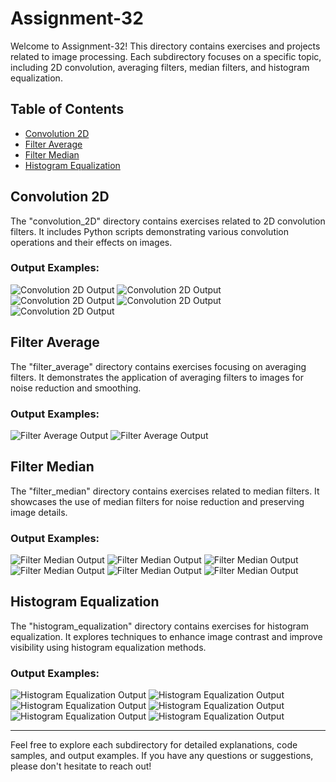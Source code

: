 # Assignment-32

Welcome to Assignment-32! This directory contains exercises and projects related to image processing. Each subdirectory focuses on a specific topic, including 2D convolution, averaging filters, median filters, and histogram equalization.

## Table of Contents

- [Convolution 2D](#convolution-2d)
- [Filter Average](#filter-average)
- [Filter Median](#filter-median)
- [Histogram Equalization](#histogram-equalization)

## Convolution 2D

The "convolution_2D" directory contains exercises related to 2D convolution filters. It includes Python scripts demonstrating various convolution operations and their effects on images.

### Output Examples:

![Convolution 2D Output](https://github.com/SadeghShabestani/image_processing/assets/80578594/25e6bd4f-f71a-4c77-95a9-965bcbfe4e2e)
![Convolution 2D Output](https://github.com/SadeghShabestani/image_processing/assets/80578594/9e87f43d-f055-45bc-9c2b-2f91af7230e1)
![Convolution 2D Output](https://github.com/SadeghShabestani/image_processing/assets/80578594/6fc01771-a5c7-4e33-b86b-d2f6f9721103)
![Convolution 2D Output](https://github.com/SadeghShabestani/image_processing/assets/80578594/69775534-7cc9-454e-a49d-9ad93ee0f43c)
![Convolution 2D Output](https://github.com/SadeghShabestani/image_processing/assets/80578594/c8c4fc49-232c-45eb-b6cd-20d8d13fa563)


## Filter Average

The "filter_average" directory contains exercises focusing on averaging filters. It demonstrates the application of averaging filters to images for noise reduction and smoothing.

### Output Examples:

![Filter Average Output](https://github.com/SadeghShabestani/image_processing/assets/80578594/e5d4e722-a794-4925-a760-b0f652e4c5f9)
![Filter Average Output](https://github.com/SadeghShabestani/image_processing/assets/80578594/0800837d-8ae7-4659-a5cf-2c0ce7268c9f)


## Filter Median

The "filter_median" directory contains exercises related to median filters. It showcases the use of median filters for noise reduction and preserving image details.

### Output Examples:


![Filter Median Output](https://github.com/SadeghShabestani/image_processing/assets/80578594/f6f636a8-bb39-41d6-9ef1-2eccee019bcd )
![Filter Median Output](https://github.com/SadeghShabestani/image_processing/assets/80578594/4164b394-c860-4436-b43f-c59650e4e0af)
![Filter Median Output](https://github.com/SadeghShabestani/image_processing/assets/80578594/8b31ed87-c526-4118-951a-4987eba58f21)
![Filter Median Output](https://github.com/SadeghShabestani/image_processing/assets/80578594/179de65e-621f-4b82-b160-c775adb84bbb)
![Filter Median Output](https://github.com/SadeghShabestani/image_processing/assets/80578594/7e290f99-e02e-481d-96e0-ba9c36c02513)
![Filter Median Output](https://github.com/SadeghShabestani/image_processing/assets/80578594/b6b94230-6b06-4d1d-bb74-d61e6cbdd230)

## Histogram Equalization

The "histogram_equalization" directory contains exercises for histogram equalization. It explores techniques to enhance image contrast and improve visibility using histogram equalization methods.

### Output Examples:

![Histogram Equalization Output](https://github.com/SadeghShabestani/image_processing/assets/80578594/ebafd92f-8673-4502-acfc-4d756bfbf996)
![Histogram Equalization Output](https://github.com/SadeghShabestani/image_processing/assets/80578594/af866e98-53ff-4e87-b254-5d4fe1f7da44)
![Histogram Equalization Output](https://github.com/SadeghShabestani/image_processing/assets/80578594/b4968d61-55d8-4102-b886-7afc99b7d92e)
![Histogram Equalization Output](https://github.com/SadeghShabestani/image_processing/assets/80578594/aa9eeb29-a8f9-406e-b802-253f32260ee0)
![Histogram Equalization Output](https://github.com/SadeghShabestani/image_processing/assets/80578594/8cf00021-4936-4e3e-a052-ec12ac29590f)
![Histogram Equalization Output](https://github.com/SadeghShabestani/image_processing/assets/80578594/e7c4f772-1026-4072-83f9-598af5779e17)

---

Feel free to explore each subdirectory for detailed explanations, code samples, and output examples. If you have any questions or suggestions, please don't hesitate to reach out!
